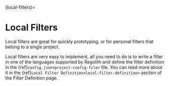 (local-filters)=
# Local Filters

Local filters are great for quickly prototyping, or for personal filters that belong to a single project.

Local filters are very easy to implement, all you need to do is to write a filter in one of the languages supported by Regolith and define the filter definition in the {ref}`config.json<project-config-file>` file. You can read more about it in the {ref}`Local Filter Definition<local-filter-definition>` section of the Filter Definition page.
